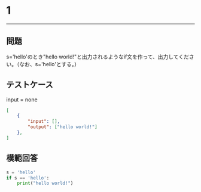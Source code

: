 # 1

---
## 問題

s='hello'のとき"hello world!"と出力されるようなif文を作って、出力してください。（なお、s='hello'とする。）

## テストケース
input = none
```json
[
	{
		"input": [],
		"output": ["hello world!"]
  	},
]
```

## 模範回答
```python
s = 'hello'
if s == 'hello':
    print("hello world!")
```